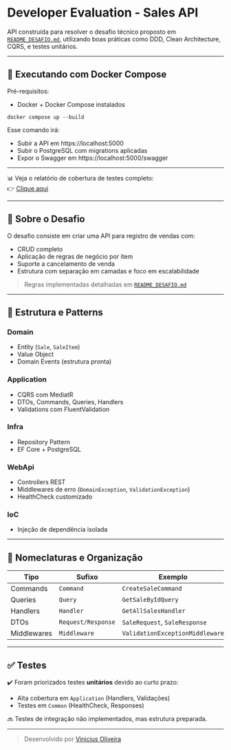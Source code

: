 # Developer Evaluation - Sales API

API construída para resolver o desafio técnico proposto em [`README_DESAFIO.md`](../README_DESAFIO.md), utilizando boas práticas como DDD, Clean Architecture, CQRS, e testes unitários.

---

## 🚀 Executando com Docker Compose

Pré-requisitos:
- Docker + Docker Compose instalados

```
docker compose up --build
```

Esse comando irá:
- Subir a API em https://localhost:5000
- Subir o PostgreSQL com migrations aplicadas
- Expor o Swagger em https://localhost:5000/swagger

---

📊 Veja o relatório de cobertura de testes completo:  
👉 [Clique aqui](https://vinialexandre.github.io/abi-gth-omnia-developer-evaluation)

---

## 🧠 Sobre o Desafio

O desafio consiste em criar uma API para registro de vendas com:
- CRUD completo
- Aplicação de regras de negócio por item
- Suporte a cancelamento de venda
- Estrutura com separação em camadas e foco em escalabilidade

> Regras implementadas detalhadas em [`README_DESAFIO.md`](../README_DESAFIO.md)

---

## 🧱 Estrutura e Patterns

### Domain
- Entity (`Sale`, `SaleItem`)
- Value Object
- Domain Events (estrutura pronta)

### Application
- CQRS com MediatR
- DTOs, Commands, Queries, Handlers
- Validations com FluentValidation

### Infra
- Repository Pattern
- EF Core + PostgreSQL

### WebApi
- Controllers REST
- Middlewares de erro (`DomainException`, `ValidationException`)
- HealthCheck customizado

### IoC
- Injeção de dependência isolada

---

## 📐 Nomeclaturas e Organização

| Tipo         | Sufixo         | Exemplo                         |
|--------------|----------------|----------------------------------|
| Commands     | `Command`      | `CreateSaleCommand`              |
| Queries      | `Query`        | `GetSaleByIdQuery`               |
| Handlers     | `Handler`      | `GetAllSalesHandler`             |
| DTOs         | `Request/Response` | `SaleRequest`, `SaleResponse` |
| Middlewares  | `Middleware`   | `ValidationExceptionMiddleware`  |

---

## ✅ Testes

✔️ Foram priorizados testes **unitários** devido ao curto prazo:
- Alta cobertura em `Application` (Handlers, Validações)
- Testes em `Common` (HealthCheck, Responses)

🔜 Testes de integração não implementados, mas estrutura preparada.

---

> Desenvolvido por [Vinicius Oliveira](https://github.com/vinialexandre)